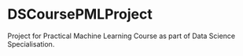 DSCoursePMLProject
==================

Project for Practical Machine Learning Course as part of Data Science Specialisation.
